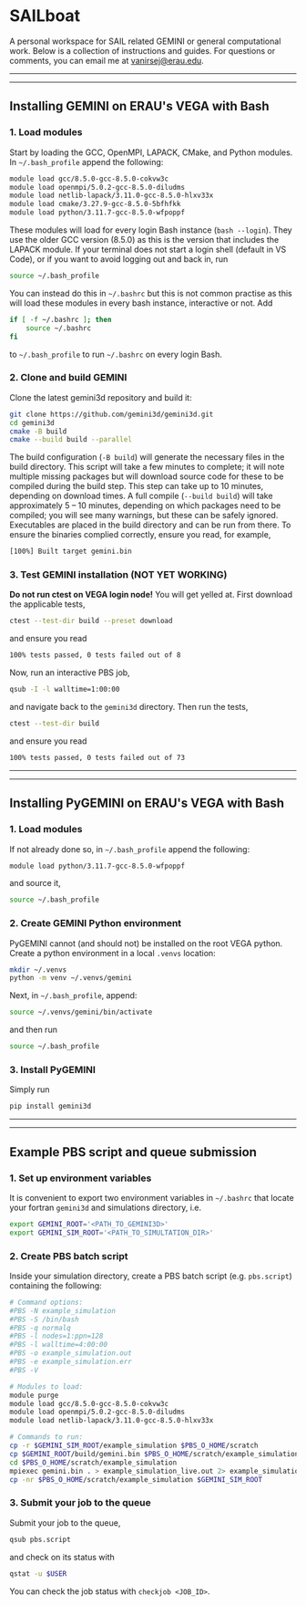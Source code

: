 # SAILboat
A personal workspace for SAIL related GEMINI or general computational work. Below is a collection of instructions and guides. For questions or comments, you can email me at vanirsej@erau.edu.

---
---

## Installing GEMINI on ERAU's VEGA with Bash

### 1. Load modules
Start by loading the GCC, OpenMPI, LAPACK, CMake, and Python modules. In `~/.bash_profile` append the following:
```sh
module load gcc/8.5.0-gcc-8.5.0-cokvw3c
module load openmpi/5.0.2-gcc-8.5.0-diludms
module load netlib-lapack/3.11.0-gcc-8.5.0-hlxv33x
module load cmake/3.27.9-gcc-8.5.0-5bfhfkk
module load python/3.11.7-gcc-8.5.0-wfpoppf
```
These modules will load for every login Bash instance (`bash --login`).
They use the older GCC version (8.5.0) as this is the version that includes the LAPACK module.
If your terminal does not start a login shell (default in VS Code), or if you want to avoid logging out and back in, run
```sh
source ~/.bash_profile
```
You can instead do this in `~/.bashrc` but this is not common practise as this will load these modules in every bash instance, interactive or not. Add
```sh
if [ -f ~/.bashrc ]; then
    source ~/.bashrc
fi
```
to `~/.bash_profile` to run `~/.bashrc` on every login Bash.

### 2. Clone and build GEMINI
Clone the latest gemini3d repository and build it:
```sh
git clone https://github.com/gemini3d/gemini3d.git
cd gemini3d
cmake -B build
cmake --build build --parallel
```
The build configuration (`-B build`) will generate the necessary files in the build directory.
This script will take a few minutes to complete; it will note multiple missing packages but will download source code for these to be compiled during the build step.
This step can take up to 10 minutes, depending on download times.
A full compile (`--build build`) will take approximately 5 – 10 minutes, depending on which packages need to be compiled; you will see many warnings, but these can be safely ignored.
Executables are placed in the build directory and can be run from there.
To ensure the binaries complied correctly, ensure you read, for example,
```sh
[100%] Built target gemini.bin
```

### 3. Test GEMINI installation (**NOT YET WORKING**)
**Do not run ctest on VEGA login node!** You will get yelled at. First download the applicable tests,
```sh
ctest --test-dir build --preset download
```
and ensure you read
```sh
100% tests passed, 0 tests failed out of 8
```
Now, run an interactive PBS job,
```sh
qsub -I -l walltime=1:00:00
```
and navigate back to the `gemini3d` directory. Then run the tests,
```sh
ctest --test-dir build
```
and ensure you read
```sh
100% tests passed, 0 tests failed out of 73
```

---
---

## Installing PyGEMINI on ERAU's VEGA with Bash

### 1. Load modules
If not already done so, in `~/.bash_profile` append the following:
```sh
module load python/3.11.7-gcc-8.5.0-wfpoppf
```
and source it,
```sh
source ~/.bash_profile
```

### 2. Create GEMINI Python environment
PyGEMINI cannot (and should not) be installed on the root VEGA python. Create a python environment in a local `.venvs` location:
```sh
mkdir ~/.venvs
python -m venv ~/.venvs/gemini
```
Next, in `~/.bash_profile`, append:
```sh
source ~/.venvs/gemini/bin/activate
```
and then run
```sh
source ~/.bash_profile
```

### 3. Install PyGEMINI
Simply run
```sh
pip install gemini3d
```

---
---

## Example PBS script and queue submission
### 1. Set up environment variables
It is convenient to export two environment variables in `~/.bashrc` that locate your fortran `gemini3d` and simulations directory, i.e.
```sh
export GEMINI_ROOT='<PATH_TO_GEMINI3D>'
export GEMINI_SIM_ROOT='<PATH_TO_SIMULTATION_DIR>'
```

### 2. Create PBS batch script
Inside your simulation directory, create a PBS batch script (e.g. `pbs.script`) containing the following:
```sh
# Command options:
#PBS -N example_simulation
#PBS -S /bin/bash
#PBS -q normalq
#PBS -l nodes=1:ppn=128
#PBS -l walltime=4:00:00
#PBS -o example_simulation.out
#PBS -e example_simulation.err
#PBS -V

# Modules to load:
module purge
module load gcc/8.5.0-gcc-8.5.0-cokvw3c
module load openmpi/5.0.2-gcc-8.5.0-diludms
module load netlib-lapack/3.11.0-gcc-8.5.0-hlxv33x

# Commands to run:
cp -r $GEMINI_SIM_ROOT/example_simulation $PBS_O_HOME/scratch
cp $GEMINI_ROOT/build/gemini.bin $PBS_O_HOME/scratch/example_simulation
cd $PBS_O_HOME/scratch/example_simulation
mpiexec gemini.bin . > example_simulation_live.out 2> example_simulation_live.err
cp -nr $PBS_O_HOME/scratch/example_simulation $GEMINI_SIM_ROOT
```

### 3. Submit your job to the queue
Submit your job to the queue,
```sh
qsub pbs.script
```
and check on its status with
```sh
qstat -u $USER
```
You can check the job status with `checkjob <JOB_ID>`.
